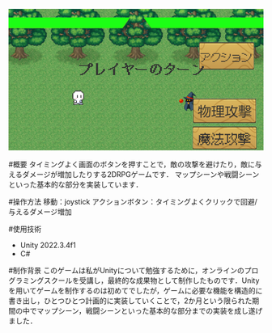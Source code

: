 
![ゲーム画面](image.png)

#概要
タイミングよく画面のボタンを押すことで，敵の攻撃を避けたり，敵に与えるダメージが増加したりする2DRPGゲームです．
マップシーンや戦闘シーンといった基本的な部分を実装しています．

#操作方法
移動：joystick
アクションボタン：タイミングよくクリックで回避/与えるダメージ増加

#使用技術
- Unity 2022.3.4f1
- C#

#制作背景
このゲームは私がUnityについて勉強するために，オンラインのプログラミングスクールを受講し，最終的な成果物として制作したものです．Unityを用いてゲームを制作するのは初めてでしたが，ゲームに必要な機能を構造的に書き出し，ひとつひとつ計画的に実装していくことで，2か月という限られた期間の中でマップシーン，戦闘シーンといった基本的な部分までの実装を成し遂げました．





